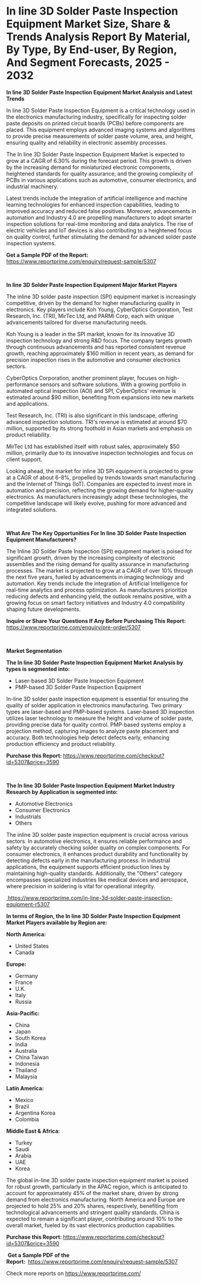 <p><h1>In line 3D Solder Paste Inspection Equipment Market Size, Share & Trends Analysis Report By Material, By Type, By End-user, By Region, And Segment Forecasts, 2025 - 2032</h1></p><p><strong>In line 3D Solder Paste Inspection Equipment Market Analysis and Latest Trends</strong></p>
<p><p>In line 3D Solder Paste Inspection Equipment is a critical technology used in the electronics manufacturing industry, specifically for inspecting solder paste deposits on printed circuit boards (PCBs) before components are placed. This equipment employs advanced imaging systems and algorithms to provide precise measurements of solder paste volume, area, and height, ensuring quality and reliability in electronic assembly processes.</p><p>The In line 3D Solder Paste Inspection Equipment Market is expected to grow at a CAGR of 6.30% during the forecast period. This growth is driven by the increasing demand for miniaturized electronic components, heightened standards for quality assurance, and the growing complexity of PCBs in various applications such as automotive, consumer electronics, and industrial machinery. </p><p>Latest trends include the integration of artificial intelligence and machine learning technologies for enhanced inspection capabilities, leading to improved accuracy and reduced false positives. Moreover, advancements in automation and Industry 4.0 are propelling manufacturers to adopt smarter inspection solutions for real-time monitoring and data analytics. The rise of electric vehicles and IoT devices is also contributing to a heightened focus on quality control, further stimulating the demand for advanced solder paste inspection systems.</p></p>
<p><strong>Get a Sample PDF of the Report:&nbsp;</strong> <a href="https://www.reportprime.com/enquiry/request-sample/5307?utm_campaign=2994&utm_medium=2&utm_source=Github&utm_content=ia&utm_term=19032025&utm_id=in-line-3d-solder-paste-inspection-equipment">https://www.reportprime.com/enquiry/request-sample/5307</a></p>
<p>&nbsp;</p>
<p><strong>In line 3D Solder Paste Inspection Equipment Major Market Players</strong></p>
<p><p>The inline 3D solder paste inspection (SPI) equipment market is increasingly competitive, driven by the demand for higher manufacturing quality in electronics. Key players include Koh Young, CyberOptics Corporation, Test Research, Inc. (TRI), MirTec Ltd, and PARMI Corp, each with unique advancements tailored for diverse manufacturing needs.</p><p>Koh Young is a leader in the SPI market, known for its innovative 3D inspection technology and strong R&D focus. The company targets growth through continuous advancements and has reported consistent revenue growth, reaching approximately $160 million in recent years, as demand for precision inspection rises in the automotive and consumer electronics sectors.</p><p>CyberOptics Corporation, another prominent player, focuses on high-performance sensors and software solutions. With a growing portfolio in automated optical inspection (AOI) and SPI, CyberOptics' revenue is estimated around $90 million, benefiting from expansions into new markets and applications.</p><p>Test Research, Inc. (TRI) is also significant in this landscape, offering advanced inspection solutions. TRI's revenue is estimated at around $70 million, supported by its strong foothold in Asian markets and emphasis on product reliability.</p><p>MirTec Ltd has established itself with robust sales, approximately $50 million, primarily due to its innovative inspection technologies and focus on client support.</p><p>Looking ahead, the market for inline 3D SPI equipment is projected to grow at a CAGR of about 6-8%, propelled by trends towards smart manufacturing and the Internet of Things (IoT). Companies are expected to invest more in automation and precision, reflecting the growing demand for higher-quality electronics. As manufacturers increasingly adopt these technologies, the competitive landscape will likely evolve, pushing for more advanced and integrated solutions.</p></p>
<p>&nbsp;</p>
<p><strong>What Are The Key Opportunities For In line 3D Solder Paste Inspection Equipment Manufacturers?</strong></p>
<p><p>The Inline 3D Solder Paste Inspection (SPI) equipment market is poised for significant growth, driven by the increasing complexity of electronic assemblies and the rising demand for quality assurance in manufacturing processes. The market is projected to grow at a CAGR of over 10% through the next five years, fueled by advancements in imaging technology and automation. Key trends include the integration of Artificial Intelligence for real-time analytics and process optimization. As manufacturers prioritize reducing defects and enhancing yield, the outlook remains positive, with a growing focus on smart factory initiatives and Industry 4.0 compatibility shaping future developments.</p></p>
<p><strong>Inquire or Share Your Questions If Any Before Purchasing This Report:</strong> <a href="https://www.reportprime.com/enquiry/pre-order/5307?utm_campaign=2994&utm_medium=2&utm_source=Github&utm_content=ia&utm_term=19032025&utm_id=in-line-3d-solder-paste-inspection-equipment">https://www.reportprime.com/enquiry/pre-order/5307</a></p>
<p>&nbsp;</p>
<p><strong>Market Segmentation</strong></p>
<p><strong>The In line 3D Solder Paste Inspection Equipment Market Analysis by types is segmented into:</strong></p>
<p><ul><li>Laser-based 3D Solder Paste Inspection Equipment</li><li>PMP-based 3D Solder Paste Inspection Equipment</li></ul></p>
<p><p>In-line 3D solder paste inspection equipment is essential for ensuring the quality of solder application in electronics manufacturing. Two primary types are laser-based and PMP-based systems. Laser-based 3D inspection utilizes laser technology to measure the height and volume of solder paste, providing precise data for quality control. PMP-based systems employ a projection method, capturing images to analyze paste placement and accuracy. Both technologies help detect defects early, enhancing production efficiency and product reliability.</p></p>
<p><strong>Purchase this Report:&nbsp;</strong><a href="https://www.reportprime.com/checkout?id=5307&price=3590&utm_campaign=2994&utm_medium=2&utm_source=Github&utm_content=ia&utm_term=19032025&utm_id=in-line-3d-solder-paste-inspection-equipment">https://www.reportprime.com/checkout?id=5307&price=3590</a></p>
<p>&nbsp;</p>
<p><strong>The In line 3D Solder Paste Inspection Equipment Market Industry Research by Application is segmented into:</strong></p>
<p><ul><li>Automotive Electronics</li><li>Consumer Electronics</li><li>Industrials</li><li>Others</li></ul></p>
<p><p>The inline 3D solder paste inspection equipment is crucial across various sectors. In automotive electronics, it ensures reliable performance and safety by accurately checking solder quality on complex components. For consumer electronics, it enhances product durability and functionality by detecting defects early in the manufacturing process. In industrial applications, the equipment supports efficient production lines by maintaining high-quality standards. Additionally, the "Others" category encompasses specialized industries like medical devices and aerospace, where precision in soldering is vital for operational integrity.</p></p>
<p><a href="https://www.reportprime.com/in-line-3d-solder-paste-inspection-equipment-r5307?utm_campaign=2994&utm_medium=2&utm_source=Github&utm_content=ia&utm_term=19032025&utm_id=in-line-3d-solder-paste-inspection-equipment">&nbsp;https://www.reportprime.com/in-line-3d-solder-paste-inspection-equipment-r5307</a></p>
<p><strong>In terms of Region, the In line 3D Solder Paste Inspection Equipment Market Players available by Region are:</strong></p>
<p>
    <p> <strong> North America: </strong>
        <ul>
            <li>United States</li>
            <li>Canada</li>
        </ul>
        </p> 
    <p> <strong> Europe: </strong>
        <ul>
            <li>Germany</li>
            <li>France</li>
            <li>U.K.</li>
            <li>Italy</li>
            <li>Russia</li>
        </ul>
        </p> 
    <p> <strong> Asia-Pacific: </strong>
        <ul>
            <li>China</li>
            <li>Japan</li>
            <li>South Korea</li>
            <li>India</li>
            <li>Australia</li>
            <li>China Taiwan</li>
            <li>Indonesia</li>
            <li>Thailand</li>
            <li>Malaysia</li>
        </ul>
        </p> 
    <p> <strong> Latin America: </strong>
        <ul>
            <li>Mexico</li>
            <li>Brazil</li>
            <li>Argentina Korea</li>
            <li>Colombia</li>
        </ul>
        </p> 
    <p> <strong> Middle East & Africa: </strong>
        <ul>
            <li>Turkey</li>
            <li>Saudi</li>
            <li>Arabia</li>
            <li>UAE</li>
            <li>Korea</li>
        </ul>
    </p>
    </p>
<p><p>The global in-line 3D solder paste inspection equipment market is poised for robust growth, particularly in the APAC region, which is anticipated to account for approximately 45% of the market share, driven by strong demand from electronics manufacturing. North America and Europe are projected to hold 25% and 20% shares, respectively, benefiting from technological advancements and stringent quality standards. China is expected to remain a significant player, contributing around 10% to the overall market, fueled by its vast electronics production capabilities.</p></p>
<p><strong>Purchase this Report: </strong><a href="https://www.reportprime.com/checkout?id=5307&price=3590&utm_campaign=2994&utm_medium=2&utm_source=Github&utm_content=ia&utm_term=19032025&utm_id=in-line-3d-solder-paste-inspection-equipment">https://www.reportprime.com/checkout?id=5307&price=3590</a></p>
<p>&nbsp;<strong>Get a Sample PDF of the Report:&nbsp;&nbsp;</strong><a href="https://www.reportprime.com/enquiry/request-sample/5307?utm_campaign=2994&utm_medium=2&utm_source=Github&utm_content=ia&utm_term=19032025&utm_id=in-line-3d-solder-paste-inspection-equipment">https://www.reportprime.com/enquiry/request-sample/5307</a></p>
<p><strong></strong></p>
<p>Check more reports on <a href="https://www.reportprime.com/?utm_campaign=2994&utm_medium=2&utm_source=Github&utm_content=ia&utm_term=19032025&utm_id=in-line-3d-solder-paste-inspection-equipment">https://www.reportprime.com/</a></p>
